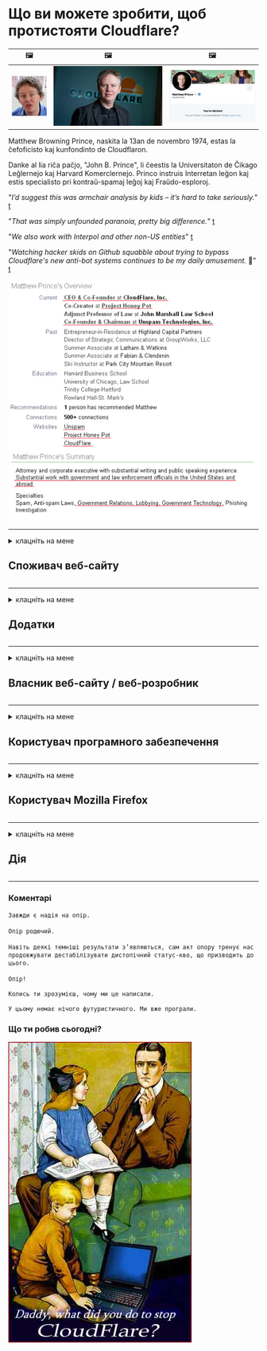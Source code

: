 # Що ви можете зробити, щоб протистояти Cloudflare?

| 🖼 | 🖼 | 🖼 |
| --- | --- | --- |
| ![](../image/matthew_prince_teen.jpg) | ![](../image/matthew_prince.jpg) | ![](../image/blockedbymatthewprince.jpg) |


Matthew Browning Prince, naskita la 13an de novembro 1974, estas la ĉefoficisto kaj kunfondinto de Cloudflaron.

Danke al lia riĉa paĉjo, "John B. Prince", li ĉeestis la Universitaton de Ĉikago Leĝlernejo kaj Harvard Komerclernejo.
Princo instruis Interretan leĝon kaj estis specialisto pri kontraŭ-spamaj leĝoj kaj Fraŭdo-esploroj.


"*I’d suggest this was armchair analysis by kids – it’s hard to take seriously.*" [t](https://www.theguardian.com/technology/2015/nov/19/cloudflare-accused-by-anonymous-helping-isis)

"*That was simply unfounded paranoia, pretty big difference.*"  [t](https://twitter.com/xxdesmus/status/992757936123359233)

"*We also work with Interpol and other non-US entities*" [t](https://twitter.com/eastdakota/status/1203028504184360960)

"*Watching hacker skids on Github squabble about trying to bypass Cloudflare's new anti-bot systems continues to be my daily amusement.* 🍿" [t](https://twitter.com/eastdakota/status/1273277839102656515)


![](../image/whoismp.jpg)

---


<details>
<summary>клацніть на мене

## Споживач веб-сайту
</summary>


- Якщо веб-сайт, який вам подобається, використовує Cloudflare, скажіть їм не використовувати Cloudflare.
  - Ниття у соціальних мережах, таких як Facebook, Reddit, Twitter чи Mastodon, не має різниці. [Дії голосніші за хештеги.](https://twitter.com/phyzonloop/status/1274132092490862594)
  - Спробуйте зв’язатися з власником веб-сайту, якщо хочете стати корисними.

[- сказав Cloudflare](https://github.com/Eloston/ungoogled-chromium/issues/783):
```
Ми рекомендуємо звертатися до адміністраторів щодо певних служб або сайтів, з якими стикаєтесь, та ділитися своїм досвідом.
```

[Якщо ви не просите про це, власник веб-сайту ніколи не знає про цю проблему.](../PEOPLE.md)

![](../image/liberapay.jpg)

[Успішний приклад](https://counterpartytalk.org/t/turn-off-cloudflare-on-counterparty-co-plz/164/5).<br>
У вас проблема? [Підніміть свій голос зараз.](https://github.com/maraoz/maraoz.github.io/issues/1) Приклад нижче.

```
Ви просто допомагаєте корпоративній цензурі та масовому нагляду.
http://crimeflare.eu.org
```

```
Ваша веб-сторінка знаходиться в приватному огородженому саду CloudFlare, який порушує конфіденційність.
http://crimeflare.eu.org
```

- Витратьте трохи часу, щоб прочитати політику конфіденційності веб-сайту.
  - якщо веб-сайт стоїть за Cloudflare або веб-сайт використовує послуги, підключені до Cloudflare.

Він повинен пояснити, що таке "Cloudflare", і попросити дозволу на передачу ваших даних Cloudflare. Якщо цього не зробити, це призведе до порушення довіри, і веб-сайту, про який йде мова, слід уникати.

[Прийнятний приклад політики конфіденційності тут](https://archive.is/bDlTz) ("Subprocessors" > "Entity Name")

```
Я прочитав вашу політику конфіденційності, і не можу знайти слово Cloudflare.
Я відмовляюсь ділитися з вами даними, якщо ви продовжуєте передавати мої дані Cloudflare.
http://crimeflare.eu.org
```

Це приклад політики конфіденційності, в якій немає слова Cloudflare.
[Liberland Jobs](https://archive.is/daKIr) [privacy policy](https://docsend.com/view/feiwyte):

![](../image/cfwontobey.jpg)

Cloudflare має власну політику конфіденційності.
[Cloudflare любить людей, що ведуть докси.](https://www.reddit.com/r/GamerGhazi/comments/2s64fe/be_wary_reporting_to_cloudflare/)

Ось хороший приклад для форми реєстрації веб-сайту.
AFAIK, нульовий веб-сайт робить це. Чи будете ви їм довіряти?

```
Натискаючи «Зареєструватися в XYZ», ви погоджуєтесь з нашими умовами надання послуг та заявою про конфіденційність.
Ви також погоджуєтесь надавати свої дані Cloudflare, а також погоджуєтесь із заявою про конфіденційність Cloudflare.
Якщо Cloudflare просочує вашу інформацію або не дозволяє підключатися до наших серверів, це не наша вина. [*]

[ Зареєструйтесь ] [ я не погоджуюсь ]
```
[*] [PEOPLE.md](../PEOPLE.md)


- Намагайтеся не користуватися їхньою послугою. Пам’ятайте, за вами стежать Cloudflare.
  - ["I'm in your TLS, sniffin' your passworz"](../image/iminurtls.jpg)

- Шукайте інший веб-сайт. В Інтернеті є альтернативи та можливості!

- Переконайте своїх друзів користуватися Tor щодня.
  - Анонімність повинна бути стандартом відкритого Інтернету!
  - [Зверніть увагу, що проект Tor не любить цей проект.](../HISTORY.md)

</details>

------

<details>
<summary>клацніть на мене

## Додатки
</summary>

- Якщо ваш браузер - це Firefox, Tor Browser або Ungoogled Chromium, скористайтеся одним із цих додатків нижче.
  - Якщо ви хочете додати іншу нову надбудову, запитайте про це спочатку.


| Ім'я | Розробник | Підтримка | Можна заблокувати | Можна повідомити | Chrome |
| -------- | -------- | -------- | -------- | -------- | -------- |
| [Bloku Cloudflaron MITM-Atakon](../subfiles/about.bcma.md) | #Addon | [ ? ](http://crimeflare.eu.org/) | **Так**     | **Так**     |  **Так** |
| [Ĉu ligoj estas vundeblaj al MITM-atako?](../subfiles/about.ismm.md) | #Addon | [ ? ](http://crimeflare.eu.org/) | Ні     | **Так**     |  **Так** |
| [Ĉu ĉi tiuj ligoj blokos Tor-uzanton?](../subfiles/about.isat.md) | #Addon | [ ? ](http://crimeflare.eu.org/) | Ні     | **Так**     |  **Так** |
| [Block Cloudflare MITM Attack](https://trac.torproject.org/projects/tor/attachment/ticket/24351/block_cloudflare_mitm_attack-1.0.14.1-an%2Bfx.xpi)<br>[**DELETED BY TOR PROJECT**](../HISTORY.md) | nullius | [ ? ](../tool/block_cloudflare_mitm_fx), [Link](http://crimeflare.eu.org/) | **Так**     | **Так**     |  Ні |
| [TPRB](http://34ahehcli3epmhbu2wbl6kw6zdfl74iyc4vg3ja4xwhhst332z3knkyd.onion/) | Sw | [ ? ](http://34ahehcli3epmhbu2wbl6kw6zdfl74iyc4vg3ja4xwhhst332z3knkyd.onion/) | **Так**     | **Так**     |  Ні |
| [Detect Cloudflare](https://addons.mozilla.org/en-US/firefox/addon/detect-cloudflare/) | Frank Otto | [ ? ](https://github.com/traktofon/cf-detect) | Ні     | **Так**     |  Ні |
| [True Sight](https://addons.mozilla.org/en-US/firefox/addon/detect-cloudflare-plus/) | claustromaniac | [ ? ](https://github.com/claustromaniac/detect-cloudflare-plus) | Ні     | **Так**     |  Ні |
| [Which Cloudflare datacenter am I visiting?](https://addons.mozilla.org/en-US/firefox/addon/cf-pop/) | 依云 | [ ? ](https://github.com/lilydjwg/cf-pop) | Ні     | **Так**     |  Ні |


- "Децентралі" можуть припинити підключення до "CDNJS (Cloudflare)".
  - Він запобігає проникненню багатьох запитів до мереж і обслуговує локальні файли, щоб сайти не зламалися.
  - Розробник відповів: "[very concerning indeed](https://github.com/Synzvato/decentraleyes/issues/236#issuecomment-352049501)", "[widespread usage severely centralizes the web](https://github.com/Synzvato/decentraleyes/issues/251#issuecomment-366752049)"

- [Ви також можете видалити або висловити недовіру сертифікату Cloudflare у своєму центрі сертифікації (CA).](https://www.ssl.com/how-to/remove-root-certificate-firefox/)

</details>

------

<details>
<summary>клацніть на мене

## Власник веб-сайту / веб-розробник
</summary>


![](../image/word_cloudflarefree.jpg)

- Не використовуйте розчин Cloudflare, Період.
  - Ви можете зробити це краще, правда? [Ось як видалити підписки, плани, домени або облікові записи Cloudflare.](https://support.cloudflare.com/hc/en-us/articles/200167776-Removing-subscriptions-plans-domains-or-accounts)

| 🖼 | 🖼 |
| --- | --- |
| ![](../image/htmlalertcloudflare.jpg) | ![](../image/htmlalertcloudflare2.jpg) |

- Хочете більше клієнтів? Ти знаєш, що робити. Підказка "над рядком".
  - [Привіт, ви написали "Ми серйозно ставимось до вашої конфіденційності", але я отримав "Помилка 403 Заборонений анонімний проксі не дозволений".](https://it.slashdot.org/story/19/02/19/0033255/stop-saying-we-take-your-privacy-and-security-seriously) Чому ви блокуєте Tor або VPN? І чому ви блокуєте тимчасові електронні листи?

![](../image/anonexist.jpg)

- Використання Cloudflare збільшить шанси відключення. Відвідувачі не можуть отримати доступ до вашого веб-сайту, якщо ваш сервер не працює або Cloudflare не працює.
  - [Ти справді думав, що Cloudflare ніколи не занепадає?](https://www.ibtimes.com/cloudflare-down-not-working-sites-producing-504-gateway-timeout-errors-2618008) [Another](https://twitter.com/Jedduff/status/1097875615997399040) [sample](https://twitter.com/search?f=tweets&vertical=default&q=Cloudflare%20is%20having%20problems). [Need more](../PEOPLE.md)?

![](../image/cloudflareinternalerror.jpg)

- Використання Cloudflare для проксі-сервісу вашої "служби API", "сервера оновлення програмного забезпечення" або "стрічки RSS" завдасть шкоди вашим клієнтам. Клієнт зателефонував вам і сказав: "Я більше не можу використовувати ваш API", і ви не уявляєте, що відбувається. Cloudflare може тихо заблокувати вашого клієнта. Ви вважаєте, що це нормально?
  - Існує багато клієнтських програм для читання RSS та Інтернет-служб для читання RSS. Чому ви публікуєте стрічку RSS, якщо не дозволяєте людям підписуватися?

![](../image/rssfeedovercf.jpg)

- Вам потрібен сертифікат HTTPS? Скористайтеся програмою "Let's Encrypt" або просто придбайте її у компанії CA.

- Вам потрібен DNS-сервер? Не можете налаштувати власний сервер? Як щодо них: [Hurricane Electric Free DNS](https://dns.he.net/), [Dyn.com](https://dyn.com/dns/), [1984 Hosting](https://www.1984hosting.com/), [Afraid.Org (Адміністратор видаляє ваш рахунок, якщо ви використовуєте TOR)](https://freedns.afraid.org/)

- Шукаєте послугу хостингу? Тільки безкоштовно? Як щодо них: [Onion Service](http://vww6ybal4bd7szmgncyruucpgfkqahzddi37ktceo3ah7ngmcopnpyyd.onion/en/security/network-security/tor/onionservices-best-practices), [Free Web Hosting Area](https://freewha.com/), [Autistici/Inventati Web Site Hosting](https://www.autinv5q6en4gpf4.onion/services/website), [Github Pages](https://pages.github.com/), [Surge](https://surge.sh/)
  - [Альтернативи Cloudflare](../subfiles/cloudflare-alternatives.md)

- Ви використовуєте "cloudflare-ipfs.com"? [Чи знаєте ви, що Cloudflare IPFS поганий?](../PEOPLE.md)

- Встановіть на свій сервер брандмауер веб-додатків, наприклад OWASP та Fail2Ban, та налаштуйте його належним чином.
  - Блокування Tor не є рішенням. Не карайте всіх лише за дрібних поганих користувачів.

- Переспрямуйте або заблокуйте користувачам "Cloudflare Warp" доступ до вашого веб-сайту. І вкажіть причину, якщо зможете.

> Список IP: "[Поточний діапазон IP Cloudflare](cloudflare_inc/)"

> A: Просто заблокуйте їх

```
server {
...
deny 173.245.48.0/20;
deny 103.21.244.0/22;
deny 103.22.200.0/22;
deny 103.31.4.0/22;
deny 141.101.64.0/18;
deny 108.162.192.0/18;
deny 190.93.240.0/20;
deny 188.114.96.0/20;
deny 197.234.240.0/22;
deny 198.41.128.0/17;
deny 162.158.0.0/15;
deny 104.16.0.0/12;
deny 172.64.0.0/13;
deny 131.0.72.0/22;
deny 2400:cb00::/32;
deny 2606:4700::/32;
deny 2803:f800::/32;
deny 2405:b500::/32;
deny 2405:8100::/32;
deny 2a06:98c0::/29;
deny 2c0f:f248::/32;
...
}
```

> B: Переспрямування на сторінку попередження

```
http {
...
geo $iscf {
default 0;
173.245.48.0/20 1;
103.21.244.0/22 1;
103.22.200.0/22 1;
103.31.4.0/22 1;
141.101.64.0/18 1;
108.162.192.0/18 1;
190.93.240.0/20 1;
188.114.96.0/20 1;
197.234.240.0/22 1;
198.41.128.0/17 1;
162.158.0.0/15 1;
104.16.0.0/12 1;
172.64.0.0/13 1;
131.0.72.0/22 1;
2400:cb00::/32 1;
2606:4700::/32 1;
2803:f800::/32 1;
2405:b500::/32 1;
2405:8100::/32 1;
2a06:98c0::/29 1;
2c0f:f248::/32 1;
}
...
}

server {
...
if ($iscf) {rewrite ^ https://example.com/cfwsorry.php;}
...
}

<?php
header('HTTP/1.1 406 Not Acceptable');
echo <<<CLOUDFLARED
Thank you for visiting ourwebsite.com!<br />
We are sorry, but we can't serve you because your connection is being intercepted by Cloudflare.<br />
Please read http://crimeflare.eu.org for more information.<br />
CLOUDFLARED;
die();
```

- Налаштуйте Tor Onion Service або I2P, якщо ви вірите у свободу та вітаєте анонімних користувачів.

- Зверніться за порадою до інших операторів подвійних веб-сайтів Clearnet / Tor та знайдіть анонімних друзів!

</details>

------

<details>
<summary>клацніть на мене

## Користувач програмного забезпечення
</summary>


- Discord використовує CloudFlare. Альтернативи? Ми рекомендуємо [**Briar** (Android)](https://f-droid.org/en/packages/org.briarproject.briar.android/), [Ricochet (PC)](https://ricochet.im/), [Tox + Tor (Android/PC)](https://tox.chat/download.html)
  - Briar включає демон Tor, тому вам не потрібно встановлювати Orbot.
  - Розробники Qwtch, Open Privacy, видалили проект stop_cloudflare зі своєї служби git без попередження.

- Якщо ви використовуєте Debian GNU / Linux або будь-які похідні, підпишіться: [bug #831835](https://bugs.debian.org/cgi-bin/bugreport.cgi?bug=831835). І якщо ви можете, допоможіть перевірити виправлення та допомогти супровіднику дійти правильного висновку щодо того, чи слід його приймати.

- Завжди рекомендуйте ці браузери.

| Ім'я | Розробник | Підтримка | Прокоментуйте |
| -------- | -------- | -------- | -------- |
| [Ungoogled-Chromium](https://ungoogled-software.github.io/ungoogled-chromium-binaries/) | Eloston | [ ? ](https://github.com/Eloston/ungoogled-chromium) | PC (Win, Mac, Linux)  _!Tor_ |
| [Bromite](https://www.bromite.org/fdroid) | Bromite | [ ? ](https://github.com/bromite/bromite/issues) | Android  _!Tor_ |
| [Tor Browser](https://www.torproject.org/download/) | Tor Project | [ ? ](https://support.torproject.org/) | PC (Win, Mac, Linux)  _Tor_|
| [Tor Browser Android](https://www.torproject.org/download/) | Tor Project | [ ? ](https://support.torproject.org/) | Android  _Tor_|
| [Onion Browser](https://itunes.apple.com/us/app/onion-browser/id519296448?mt=8) | Mike Tigas | [ ? ](https://github.com/OnionBrowser/OnionBrowser/issues) | Apple iOS  _Tor_|
| [GNU/Icecat](https://www.gnu.org/software/gnuzilla/) | GNU | [ ? ](https://www.gnu.org/software/gnuzilla/) | PC (Linux) |
| [IceCatMobile](https://f-droid.org/en/packages/org.gnu.icecat/) | GNU | [ ? ](https://lists.gnu.org/mailman/listinfo/bug-gnuzilla) | Android |
| [Iridium Browser](https://iridiumbrowser.de/about/) | Iridium | [ ? ](https://github.com/iridium-browser/iridium-browser/) | PC (Win, Mac, Linux, OpenBSD) |


Конфіденційність іншого програмного забезпечення недосконала. Це не означає, що браузер Tor "ідеальний".
В Інтернеті та технологіях немає ні 100% безпечного, ні 100% приватного.

- Не хочете використовувати Tor? Ви можете використовувати будь-який браузер з демоном Tor.
  - [Зверніть увагу, що проекту Tor це не подобається.](https://support.torproject.org/tbb/tbb-9/) Використовуйте Tor Browser, якщо це можливо.
- [Як використовувати Chromium з Tor](../subfiles/chromium_tor.md)


Давайте поговоримо про конфіденційність іншого програмного забезпечення.

- [Якщо вам дійсно потрібно використовувати Firefox, виберіть "Firefox ESR".](https://www.mozilla.org/en-US/firefox/organizations/)
  - [Firefox - шпигунський сторож](https://spyware.neocities.org/articles/firefox.html)
  - [Firefox відхиляє свободу слова, забороняє свободу слова](https://web.archive.org/web/20200423010026/https://reclaimthenet.org/firefox-rejects-free-speech-bans-free-speech-commenting-plugin-dissenter-from-its-extensions-gallery/)
  - ["100+ проти. Здається, що попросити програмну компанію дотримуватися ... програмного забезпечення в наші дні просто занадто багато."](https://old.reddit.com/r/firefox/comments/gutdiw/weve_got_work_to_do_the_mozilla_blog/fslbbb6/)
  - [Ну, чому Firefox показує мені спонсоровані посилання в моєму URL-рядку?](https://www.reddit.com/r/firefox/comments/jybx2w/uh_why_is_firefox_showing_me_sponsored_links_in/)
  - [Mozilla - Втілений диявол](https://digdeeper.neocities.org/ghost/mozilla.html)

- [Пам'ятайте, Mozilla використовує службу Cloudflare.](https://www.robtex.com/dns-lookup/www.mozilla.org) [Вони також використовують DNS-сервіс Cloudflare на своєму продукті.](https://www.theregister.co.uk/2018/03/21/mozilla_testing_dns_encryption/)

- [Mozilla офіційно відхилила цей квиток.](https://bugzilla.mozilla.org/show_bug.cgi?id=1426618)

- [Firefox Focus - це жарт.](https://github.com/mozilla-mobile/focus-android/issues/1743) [Вони пообіцяли вимкнути телеметрію, але змінили її.](https://github.com/mozilla-mobile/focus-android/issues/4210)

- [Розробник PaleMoon / Basilisk любить Cloudflare.](https://github.com/mozilla-mobile/focus-android/issues/1743#issuecomment-345993097)
  - [Архівний сервер Pale Moon зламував та поширював зловмисне програмне забезпечення протягом 18 місяців](https://www.reddit.com/r/privacytoolsIO/comments/cc808y/pale_moons_archive_server_hacked_and_spread/)
  - Він також ненавидить користувачів Tor - "[Нехай буде вороже по відношенню до Тор. Я думаю, що більшість сайтів повинні бути ворожими до Tor, враховуючи його надзвичайно високий фактор зловживання.](https://github.com/yacy/yacy_search_server/issues/314#issuecomment-565932097)"

- [У Waterfox є серйозна проблема "телефони вдома"](https://spyware.neocities.org/articles/waterfox.html)

- [Google Chrome - це шпигунське програмне забезпечення.](https://www.gnu.org/proprietary/malware-google.en.html)
  - [Google профілює вашу активність.](https://spyware.neocities.org/articles/chrome.html)

- [SRWare Iron робить занадто багато телефонів для домашнього підключення.](https://spyware.neocities.org/articles/iron.html) Він також підключається до доменів Google.

- [Білий список відважних браузерів для відстеження Facebook / Twitter.](https://www.bleepingcomputer.com/news/security/facebook-twitter-trackers-whitelisted-by-brave-browser/)
  - [Ось більше питань.](https://spyware.neocities.org/articles/brave.html)
  - [binance афілійований ідентифікатор](https://twitter.com/cryptonator1337/status/1269594587716374528)

- [Microsoft Edge дозволяє Facebook запускати Flash-код за спиною користувачів.](https://www.zdnet.com/article/microsoft-edge-lets-facebook-run-flash-code-behind-users-backs/)

- [Vivaldi не поважає вашу конфіденційність.](https://spyware.neocities.org/articles/vivaldi.html)

- [Рівень шпигунського програмного забезпечення Opera: надзвичайно високий](https://spyware.neocities.org/articles/opera.html)

- Apple iOS: [Ви не повинні використовувати iOS взагалі, головним чином тому, що це шкідливе програмне забезпечення.](https://www.gnu.org/proprietary/malware-apple.html)

Тому ми рекомендуємо лише таблицю вище. Більш нічого.

</details>

------

<details>
<summary>клацніть на мене

## Користувач Mozilla Firefox
</summary>


- "Firefox Nightly" надсилатиме інформацію про рівень налагодження на сервери Mozilla без методу відмови.
  - [Сервери Mozilla створюють Cloudflare](https://www.digwebinterface.com/?hostnames=www.mozilla.org%0D%0Amozilla.cloudflare-dns.com&type=&ns=resolver&useresolver=8.8.4.4&nameservers=)

- Можна заборонити Firefox підключатися до серверів Mozilla.
  - [Посібник із шаблонів політики Mozilla](https://github.com/mozilla/policy-templates/blob/master/README.md)
  - Майте на увазі, що цей трюк може перестати працювати в пізнішій версії, оскільки Mozilla любить додавати себе в білий список.
  - Використовуйте брандмауер та DNS-фільтр, щоб повністю їх заблокувати.

"`/distribution/policies.json`"

>     "WebsiteFilter": {
> 		"Block": [
> 		"*://*.mozilla.com/*",
> 		"*://*.mozilla.net/*",
> 		"*://*.mozilla.org/*",
> 		"*://webcompat.com/*",
> 		"*://*.firefox.com/*",
> 		"*://*.thunderbird.net/*",
> 		"*://*.cloudflare.com/*"
> 		]
>     },


- ~~Повідомте про помилку на трекері mozilla, сказавши їм не використовувати Cloudflare.~~ Був звіт про помилку на bugzilla. Багато людей опублікували свою стурбованість, проте адміністратор приховав цю помилку в 2018 році.

- Ви можете вимкнути DoH у Firefox.
  - [Змінити провайдера DNS за замовчуванням Firefox](../subfiles/change-firefox-dns.md)

![](../image/firefoxdns.jpg)

- [Якщо ви хочете використовувати DNS, що не є провайдером, розгляньте можливість використання служби DNS OpenNIC Tier2 або будь-якої іншої DNS-служби, що не є Cloudflare.](https://wiki.opennic.org/start)
![](../image/opennic.jpg)
  - Заблокуйте Cloudflare за допомогою DNS. [Crimeflare DNS](../subfiles/service.publicdns.md)

- Ви можете використовувати Tor як вирішувач DNS. [Якщо ви не фахівець Tor, задайте питання тут.](https://tor.stackexchange.com/)

> **Як?**
> 1. Завантажте Tor і встановіть його на свій комп’ютер.
> 2. Додайте цей рядок до файлу "torrc".
> DNSPort 127.0.0.1:53
> 3. Перезапустіть Tor.
> 4. Встановіть для DNS-сервера комп'ютера значення "127.0.0.1".

</details>

------

<details>
<summary>клацніть на мене

## Дія
</summary>


- Розкажіть оточуючим про небезпеку Cloudflare.

- [Допоможіть покращити це сховище.](http://crimeflare.eu.org)
  - І списки, і аргументи проти, і деталі.

- [Документуйте та публікуйте, де щось не вдається з Cloudflare (та подібними компаніями), обов’язково згадавши про це сховище, коли ви це робите](http://crimeflare.eu.org) :)

- Залучіть більше людей, які використовують Tor за замовчуванням, щоб вони могли користуватися Інтернетом з точки зору різних частин світу.

- Створіть групи у соціальних мережах та в м’ясному просторі, присвячені звільненню світу від Cloudflare.

- Там, де це доречно, посилання на ці групи в цьому сховищі - це може бути місцем для координації спільної роботи як групи.

- [Почніть кооператив, котрий може надати вагому некорпоративну альтернативу Cloudflare.](../subfiles/cloudflare-alternatives.md)

- Повідомте нас про будь-які альтернативи, які допоможуть принаймні забезпечити багатошаровий захист від Cloudflare.

- Якщо ви клієнт Cloudflare, встановіть свої налаштування конфіденційності та зачекайте, поки вони їх порушать.
  - [Потім залучіть їх до відповідальності за порушення спаму / конфіденційності.](https://twitter.com/thexpaw/status/1108424723233419264)

- Якщо ви перебуваєте в Сполучених Штатах Америки, а веб-сайт, про який йде мова, є банком або бухгалтером, спробуйте здійснити юридичний тиск згідно із Законом Гремма-Ліча – Блілі або Законом про американців із обмеженими можливостями та повідомте нам, як далеко ви пройдете .

- Якщо веб-сайт є урядовим, спробуйте здійснити юридичний тиск відповідно до 1-ї поправки до Конституції США.

- Якщо ви громадянин ЄС, зв’яжіться з веб-сайтом, щоб надіслати вашу особисту інформацію відповідно до Загального регламенту захисту даних. Якщо вони відмовляються надати вам вашу інформацію, це є порушенням закону.

- Для компаній, які заявляють, що пропонують послуги на своєму веб-сайті, спробуйте повідомити їх як "неправдиву рекламу" організаціям із захисту прав споживачів та BBB. Веб-сайти Cloudflare обслуговуються серверами Cloudflare.

- [МСЕ припускає, що в контексті США Cloudflare починає набирати достатньо великих розмірів, щоб на них можна було накласти антимонопольний закон.](https://www.itu.int/en/ITU-T/Workshops-and-Seminars/20181218/Documents/Geoff_Huston_Presentation.pdf)

- Цілком можливо, що версія GNU GPL 4 може включати положення щодо зберігання вихідного коду за такою службою, вимагаючи для всіх GPLv4 та пізніших програм доступ до принаймні вихідного коду через носій, який не дискримінує користувачів Tor.

</details>

------

### Коментарі

```
Завжди є надія на опір.

Опір родючий.

Навіть деякі темніші результати з’являються, сам акт опору тренує нас продовжувати дестабілізувати дистопічний статус-кво, що призводить до цього.

Опір!
```

```
Колись ти зрозумієш, чому ми це написали.
```

```
У цьому немає нічого футуристичного. Ми вже програли.
```

### Що ти робив сьогодні?


![](../image/stopcf.jpg)
